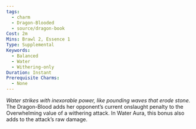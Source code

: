```yaml
---
tags:
  - charm
  - Dragon-Blooded
  - source/dragon-book
Cost: 2m
Mins: Brawl 2, Essence 1
Type: Supplemental
Keywords:
  - Balanced
  - Water
  - Withering-only
Duration: Instant
Prerequisite Charms:
  - None
---
```

*Water strikes with inexorable power, like pounding waves that erode stone.*
The Dragon-Blood adds her opponent’s current onslaught penalty to the Overwhelming value of a withering attack. In Water Aura, this bonus also adds to the attack’s raw damage.